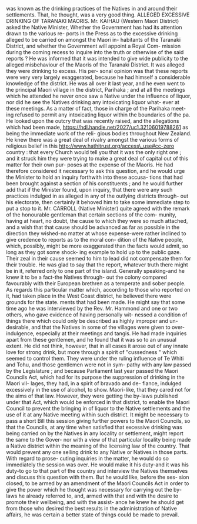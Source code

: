 was known as the drinking practices of the Natives in and around their settlements. That, he thought, was a very good thing. ALLEGED EXCESSIVE DRINKING OF TARANAKI MAORIS. Mr. KAIHAU (Western Maori District) asked the Native Minister, Whether the Government has had its attention drawn to the various re- ports in the Press as to the excessive drinking alleged to be carried on amongst the Maori in- habitants of the Taranaki District, and whether the Government will appoint a Royal Com- mission during the coming recess to inquire into the truth or otherwise of the said reports ? He was informed that it was intended to give wide publicity to the alleged misbehaviour of the Maoris of the Taranaki District. It was alleged they were drinking to excess. His per- sonal opinion was that these reports were very very largely exaggerated, because he had himself a considerable knowledge of the district. He was all over it last year, and he even went to the principal Maori village in the district, Parihaka ; and at all the meetings which he attended he never once saw a Native under the influence of liquor, nor did he see the Natives drinking any intoxicating liquor what- ever at these meetings. As a matter of fact, those in charge of the Parihaka meet- ing refused to permit any intoxicating liquor within the boundaries of the pa. He looked upon the outcry that was recently raised, and the allegations which had been made, https://hdl.handle.net/2027/uc1.32106019788261 as being the immediate work of the reli- gious bodies throughout New Zealand. He knew there was a great deal of rivalry amongst the various forms of religious belief in this http://www.hathitrust.org/access\_use#cc-zero country : that every Church would tell you that it was the only right one ; and it struck him they were trying to make a great deal of capital out of this matter for their own pur- poses at the expense of the Maoris. He had therefore considered it necessary to ask this question, and he would urge the Minister to hold an inquiry forthwith into these accusa- tions that had been brought against a section of his constituents ; and he would further add that if the Minister found, upon inquiry, that there were any such practices indulged in as alleged in any of the outlying districts through- out his electorate, then certainly it behoved him to take some immediate step to put a stop to it. Mr. CARROLL (Native Minister) quite agreed with the remark of the honourable gentleman that certain sections of the com- munity, having at heart, no doubt, the cause to which they were so much attached, and a wish that that cause should be advanced as far as possible in the direction they wished-no matter at whose expense-were rather inclined to give credence to reports as to the moral con- dition of the Native people, which, possibly, might be more exaggerated than the facts would admit, so long as they got some shock- ing example to hold up to the public gaze. Their zeal in their cause seemed to him to lead did not compensate them for their trouble. He was glad to say that the report, whatever truth there might be in it, referred only to one part of the island. Generally speaking-and he knew it to be a fact-the Natives through- out the colony compared favourably with their European brethren as a temperate and sober people. As regards this particular matter which, according to those who reported on it, had taken place in the West Coast district, he believed there were grounds for the state. ments that had been made. He might say that some time ago he was interviewed by the Rev. Mr. Hammond and one or two others, who gave evidence of having personally wit- nessed a condition of things there which could only be described as highly improper and un- desirable, and that the Natives in some of the villages were given to over-indulgence, especially at their meetings and tangis. He had made inquiries apart from these gentlemen, and he found that it was so to an unusual extent. He did not think, however, that in all cases it arose out of any innate love for strong drink, but more through a spirit of "cussedness " which seemed to control them. They were under the ruling influence of Te Whiti and Tohu, and those gentlemen were not in sym- pathy with any law passed by the Legislature ; and because Parliament last year passed the Maori Councils Act, which had for its purpose the suppression of drinking in the Maori vil- lages, they had, in a spirit of bravado and de- fiance, indulged excessively in the use of alcohol, to show. Maori-like, that they cared not for the aims of that law. However, they were getting the by-laws published under that Act, which would be enforced in that district, to enable the Maori Council to prevent the bringing in of liquor to the Native settlements and the use of it at any Native meeting within such district. It might be necessary to pass a short Bill this session giving further powers to the Maori Councils, so that the Councils, at any time when satisfied that excessive drinking was being carried on by the Natives in any locality or settlement, might report the same to the Gover- nor with a view of that particular locality being made a Native district within the meaning of the licensing law of the country. That would prevent any one selling drink to any Native or Natives in those parts. With regard to prose- cuting inquiries in the matter, he would do so immediately the session was over. He would make it his duty-and it was his duty-to go to that part of the country and interview the Natives themselves and discuss this question with them. But he would like, before the ses- sion closed, to be armed by an amendment of the Maori Councils Act in order to give the power which he thought was necessary for carrying out the by-laws he already referred to, and, armed with that and with the desire to promote their wellbeing, and with the assist- ance he knew he should get from those who desired the best results in the administration of Native affairs, he was certain a better state of things could be made to prevail. 